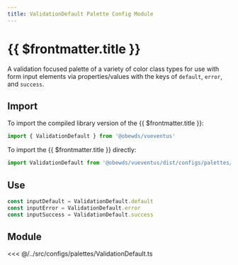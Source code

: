 ```yaml
---
title: ValidationDefault Palette Config Module
---
```


<script setup>
    import DocsPackageVersion from '../../../src/views/compos/DocsPackageVersion.vue'
</script>





# {{ $frontmatter.title }}

A validation focused palette of a variety of color class types for use with form input elements via properties/values with the keys of `default`, `error`, and `success`.






## Import

To import the compiled library version of the {{ $frontmatter.title }}:

```javascript
import { ValidationDefault } from '@obewds/vueventus'
```

To import the {{ $frontmatter.title }} directly:

```javascript
import ValidationDefault from '@obewds/vueventus/dist/configs/palettes/ValidationDefault.js'
```






## Use

```javascript
const inputDefault = ValidationDefault.default
const inputError = ValidationDefault.error
const inputSuccess = ValidationDefault.success
```






## Module

<<< @/../src/configs/palettes/ValidationDefault.ts






<DocsPackageVersion/>


